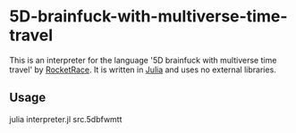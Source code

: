 # 5D-brainfuck-with-multiverse-time-travel

This is an interpreter for the language '5D brainfuck with multiverse time travel' by [RocketRace](https://esolangs.org/wiki/User:RocketRace).
It is written in [Julia](https://julialang.org/) and uses no external libraries.

## Usage
  julia interpreter.jl src.5dbfwmtt
  
